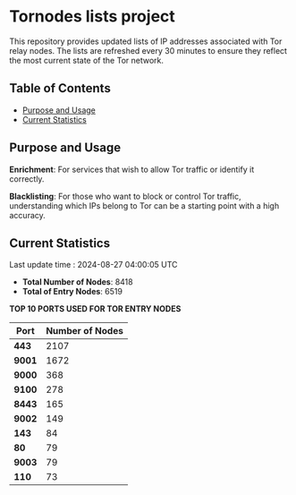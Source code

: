 # Tornodes lists project

This repository provides updated lists of IP addresses associated with Tor relay nodes. The lists are refreshed every 30 minutes to ensure they reflect the most current state of the Tor network.

## Table of Contents

- [Purpose and Usage](#purpose-and-usage)
- [Current Statistics](#current-statistics)


## Purpose and Usage

**Enrichment**: For services that wish to allow Tor traffic or identify it correctly.

**Blacklisting**: For those who want to block or control Tor traffic, understanding which IPs belong to Tor can be a starting point with a high accuracy.

## Current Statistics

Last update time : 2024-08-27 04:00:05 UTC

- **Total Number of Nodes**: 8418
- **Total of Entry Nodes**: 6519

**TOP 10 PORTS USED FOR TOR ENTRY NODES**

| **Port** | **Number of Nodes** |
|------|-----------------|
| **443**   | 2107  |
| **9001**   | 1672  |
| **9000**   | 368  |
| **9100**   | 278  |
| **8443**   | 165  |
| **9002**   | 149  |
| **143**   | 84  |
| **80**   | 79  |
| **9003**   | 79  |
| **110**   | 73  |

